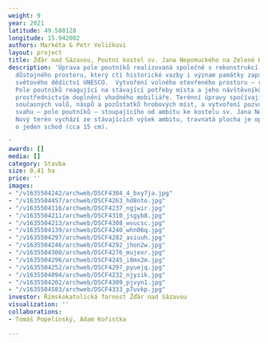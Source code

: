 ```yaml
---
weight: 9
year: 2021
latitude: 49.580128
longitude: 15.942002
authors: Markéta & Petr Veličkovi
layout: project
title: Žďár nad Sázavou, Poutní kostel sv. Jana Nepomuckého na Zelené Hoře
description: 'Úprava pole poutníků realizovaná společně s rekonstrukcí kostela. Vytvoření
  důstojného prostoru, který ctí historické vazby i význam památky zapsané na seznam
  světového dědictví UNESCO.  Vytvoření volného otevřeného prostoru – reminiscence
  Pole poutníků reagující na stávající potřeby místa a jeho návštěvníků například
  prostřednictvím doplnění vhodného mobiliáře. Terénní úpravy spočívají ve srovnání
  současných valů, náspů a pozůstatků hrobových míst, a vytvoření pozvolného travnatého
  svahu – pole poutníků – stoupajícího od ambitu ke kostelu sv. Jana Nepomuckého.
  Nový terén vychází ze stávajících výšek ambitu, travnatá plocha je oproti němu zapuštěna
  o jeden schod (cca 15 cm).

'
awards: []
media: []
category: Stavba
size: 0,41 ha
price: ''
images:
- "/v1635504242/archweb/DSCF4304_4_bxy7ja.jpg"
- "/v1635504457/archweb/DSCF4263_hd8nto.jpg"
- "/v1635504116/archweb/DSCF4237_ngjwir.jpg"
- "/v1635504211/archweb/DSCF4310_jsgyb8.jpg"
- "/v1635504213/archweb/DSCF4308_wvucsc.jpg"
- "/v1635504139/archweb/DSCF4240_whn06q.jpg"
- "/v1635504297/archweb/DSCF4282_asiuuh.jpg"
- "/v1635504246/archweb/DSCF4292_jhon2w.jpg"
- "/v1635504300/archweb/DSCF4276_mujexr.jpg"
- "/v1635504296/archweb/DSCF4245_i8mx2m.jpg"
- "/v1635504252/archweb/DSCF4297_pyuejq.jpg"
- "/v1635504094/archweb/DSCF4232_njyzik.jpg"
- "/v1635504202/archweb/DSCF4309_pjvyn1.jpg"
- "/v1635504583/archweb/DSCF4333_p7uvkp.jpg"
investor: Římskokatolická farnost Žďár nad Sázavou
visualization: ''
collaborations:
- Tomáš Popelínský, Adam Kořistka

---
```

